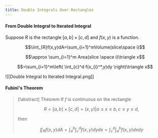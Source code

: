```yaml
---
title: Double Integrals Over Rectangles
---
```


#### From Double Integral to Iterated Integral
Suppose $R$ is the rectangle $[a,b]\times[c,d]$ and $f(x,y)$ is a function.

$$\iint_{R}f(x,y)dA=\sum_{i=1}^mVolume(slice\space i)$$

$$\approx \sum_{i=1}^m Area(slice \space i)\triangle x$$

$$=\sum_{i=1}^m\left( \int_{c}^d f(x_{i}^*,y)dy \right)\triangle x$$

![[Double Integral to Iterated Integral.png]]

#### Fubini's Theorem
>[!abstract] Theorem
>If $f$ is continuous on the rectangle
>
>$$R=[a,b]\times[c,d]={(x,y) | a\leq x\leq b,c\leq y\leq d},$$
>
>then
>
>$$\iint_{R}f(x,y)dA = \int_{a}^b\int_{c}^df(x,y)dydx=\int_{c}^d \int_{a}^b f(x,y)dxdy$$



